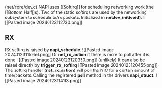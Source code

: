 (net/core/dev.c)
NAPI uses [[Softirq]] for scheduling networking work (the [[Bottom Half]]s).
Two of the static softirqs are used by the networking subsystem to schedule tx/rx packets. Initialized in **netdev_init(void)**.
![[Pasted image 20240123112730.png]]
## RX
RX softirq is raised by **napi_schedule**.
![[Pasted image 20240123115956.png]]
Or **net_rx_action** if there is more to poll after it is done:
![[Pasted image 20240123120330.png]]
(unlikely) It can also be raised directly by **trigger_rx_softirq**
![[Pasted image 20240123120455.png]]
The softirq handler (**net_rx_action**) will poll the NIC for a certain amount of time/packets. Calling the registered **poll** method in the drivers **napi_struct**.
 ![[Pasted image 20240123114113.png]]